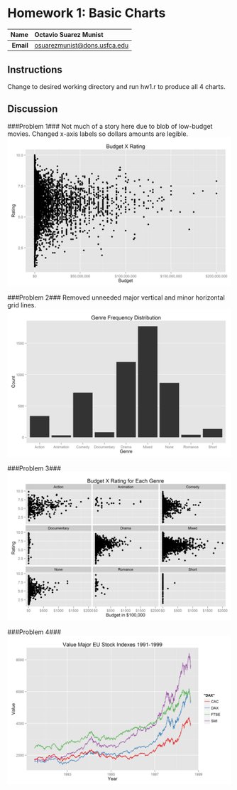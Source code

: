 Homework 1: Basic Charts
==============================

| **Name**  | Octavio Suarez Munist  |
|----------:|:-------------|
| **Email** | osuarezmunist@dons.usfca.edu |

## Instructions ##

Change to desired working directory and run hw1.r to produce all 4 charts.

## Discussion ##

###Problem 1###
Not much of a story here due to blob of low-budget movies. Changed x-axis labels so dollars amounts are legible.
![IMAGE](hw1-scatter.png)

###Problem 2###
Removed unneeded major vertical and minor horizontal grid lines.
![IMAGE](hw1-bar.png)

###Problem 3###
![IMAGE](hw1-multiples.png)

###Problem 4###
![IMAGE](hw1-multiline.png)
